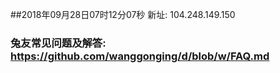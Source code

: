 ##2018年09月28日07时12分07秒 新址: 104.248.149.150
### 兔友常见问题及解答: https://github.com/wanggonging/d/blob/w/FAQ.md
